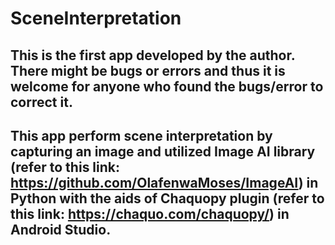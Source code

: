 # SceneInterpretation

## This is the first app developed by the author. There might be bugs or errors and thus it is welcome for anyone who found the bugs/error to correct it.

## This app perform scene interpretation by capturing an image and utilized Image AI library (refer to this link: https://github.com/OlafenwaMoses/ImageAI) in Python with the aids of Chaquopy plugin (refer to this link: https://chaquo.com/chaquopy/) in Android Studio.
